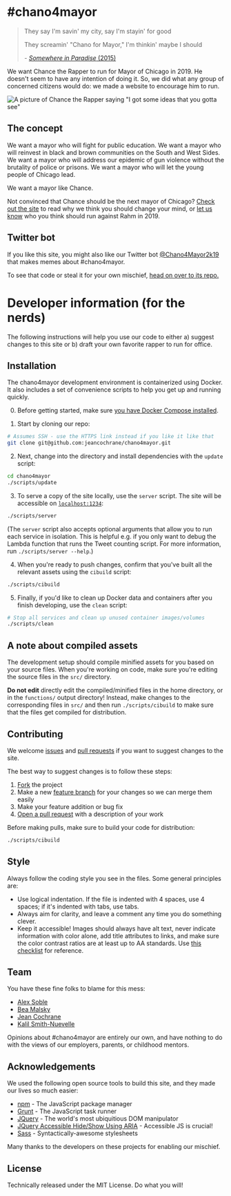# #chano4mayor

> They say I'm savin' my city, say I'm stayin' for good
>
> They screamin' "Chano for Mayor," I'm thinkin' maybe I should
>
>\- [*Somewhere in Paradise* (2015)](https://soundcloud.com/chancetherapper/somewhere-in-paradise-ft-jeremih-r-kelly-1)

We want Chance the Rapper to run for Mayor of Chicago in 2019. He doesn't seem to have any intention of doing it. So, we did what any group of concerned citizens would do: we made a website to encourage him to run.

![A picture of Chance the Rapper saying "I got some ideas that you gotta see"](https://cloud.githubusercontent.com/assets/14170650/24591169/860cb7cc-17c0-11e7-8450-b549622df7fe.png)

## The concept

We want a mayor who will fight for public education. We want a mayor who will reinvest in black and brown communities on the South and West Sides. We want a mayor who will address our epidemic of gun violence without the brutality of police or prisons. We want a mayor who will let the young people of Chicago lead.

We want a mayor like Chance.

Not convinced that Chance should be the next mayor of Chicago? [Check out the site](https://chano4mayor.com/) to read why we think you should change your mind, or [let us know](https://twitter.com/chano4mayor2k19) who you think should run against Rahm in 2019.

## Twitter bot

If you like this site, you might also like our Twitter bot [@Chano4Mayor2k19](https://twitter.com/chano4mayor2k19) that makes memes about #chano4mayor.

To see that code or steal it for your own mischief, [head on over to its repo.](https://github.com/jeancochrane/chanomemes)

# Developer information (for the nerds)

The following instructions will help you use our code to either a) suggest changes to this site or b) draft your own favorite rapper to run for office.

## Installation

The chano4mayor development environment is containerized using Docker. It also includes a set of convenience scripts to help you get up and running quickly.

0. Before getting started, make sure [you have Docker Compose installed](https://docs.docker.com/compose/install/).

1. Start by cloning our repo:

```bash
# Assumes SSH - use the HTTPS link instead if you like it like that
git clone git@github.com:jeancochrane/chano4mayor.git
```

2. Next, change into the directory and install dependencies with the `update` script:

```bash
cd chano4mayor
./scripts/update
```

3. To serve a copy of the site locally, use the `server` script. The site will be accessible on [`localhost:1234`](http://localhost:1234):

```bash
./scripts/server
```

(The `server` script also accepts optional arguments that allow you to run each service in isolation. This is helpful e.g. if you only want to debug the Lambda function that runs the Tweet counting script. For more information, run `./scripts/server --help`.)

4. When you're ready to push changes, confirm that you've built all the relevant assets using the `cibuild` script:

```bash
./scripts/cibuild
```

5. Finally, if you'd like to clean up Docker data and containers after you finish developing, use the `clean` script:

```bash
# Stop all services and clean up unused container images/volumes
./scripts/clean
```

## A note about compiled assets

The development setup should compile minified assets for you based on your source files. When you're working on code, make sure you're editing the source files in the `src/` directory.

**Do not edit** directly edit the compiled/minified files in the home directory, or in the `functions/` output directory! Instead, make changes to the corresponding files in `src/` and then run `./scripts/cibuild` to make sure that the files get compiled for distribution.

## Contributing

We welcome [issues](https://github.com/jeancochrane/chano4mayor/issues) and [pull requests](https://github.com/jeancochrane/chano4mayor/pulls) if you want to suggest changes to the site. 

The best way to suggest changes is to follow these steps:

1. [Fork](https://help.github.com/articles/fork-a-repo/) the project
2. Make a new [feature branch](https://gist.github.com/digitaljhelms/4287848#feature-branches) for your changes so we can merge them easily
3. Make your feature addition or bug fix
4. [Open a pull request](https://help.github.com/articles/creating-a-pull-request/) with a description of your work

Before making pulls, make sure to build your code for distribution:

```bash
./scripts/cibuild
```

## Style

Always follow the coding style you see in the files. Some general principles are: 
 - Use logical indentation. If the file is indented with 4 spaces, use 4 spaces; if it's indented with tabs, use tabs.
 - Always aim for clarity, and leave a comment any time you do something clever.
 - Keep it accessible! Images should always have alt text, never indicate information with color alone, add title attributes to links, and make sure the color contrast ratios are at least up to AA standards. Use [this checklist](http://webaim.org/standards/wcag/checklist) for reference.

## Team

You have these fine folks to blame for this mess:

- [Alex Soble](https://github.com/alexsoble)
- [Bea Malsky](https://github.com/beamalsky)
- [Jean Cochrane](https://github.com/jeancochrane)
- [Kalil Smith-Nuevelle](https://github.com/kalilsn)

Opinions about #chano4mayor are entirely our own, and have nothing to do with the views of our employers, parents, or childhood mentors. 

## Acknowledgements

We used the following open source tools to build this site, and they made our lives so much easier:

- [npm](https://npmjs.com/) - The JavaScript package manager
- [Grunt](https://gruntjs.com/) - The JavaScript task runner
- [JQuery](https://jquery.com/) - The world's most ubiquitious DOM manipulator
- [JQuery Accessible Hide/Show Using ARIA](https://github.com/nico3333fr/jquery-accessible-hide-show-aria) - Accessible JS is crucial!
- [Sass](http://sass-lang.com/) - Syntactically-awesome stylesheets

Many thanks to the developers on these projects for enabling our mischief.

## License

Technically released under the MIT License. Do what you will!
